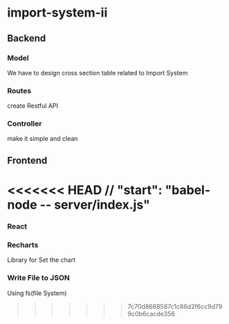# import-system-ii

## Backend
### Model
We have to design cross section table related to Import System
### Routes
create Restful API
### Controller
make it simple and clean
## Frontend

<<<<<<< HEAD
// "start": "babel-node -- server/index.js"
=======
### React 
### Recharts
Library for Set the chart
### Write File to JSON
Using fs(file System) 
>>>>>>> 7c70d8668587c1c86d2f6cc9d799c0b6cacde356
